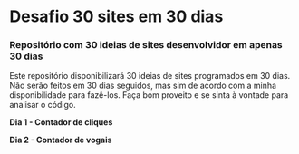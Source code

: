 # Desafio 30 sites em 30 dias
### Repositório com 30 ideias de sites desenvolvidor em apenas 30 dias

Este repositório disponibilizará 30 ideias de sites programados em 30 dias. Não serão feitos em 30 dias seguidos, mas sim de acordo com a minha disponibilidade para fazê-los. Faça bom proveito e se sinta à vontade para analisar o código.

**Dia 1 - Contador de cliques**

**Dia 2 - Contador de vogais**
